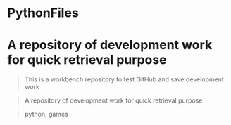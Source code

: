 # PythonFiles
# A repository of development work for quick retrieval purpose

> This is a workbench repository to test GitHub and save development work 

> A repository of development work for quick retrieval purpose

> python, games
